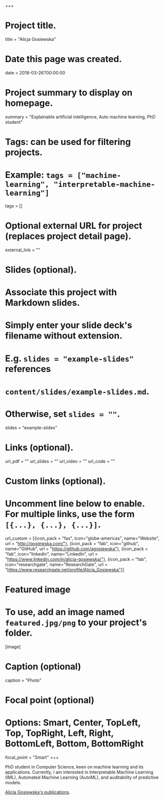 +++
# Project title.
title = "Alicja Gosiewska"

# Date this page was created.
date = 2018-03-26T00:00:00

# Project summary to display on homepage.
summary = "Explainable artificial intelligence, Auto machine learning, PhD student"

# Tags: can be used for filtering projects.
# Example: `tags = ["machine-learning", "interpretable-machine-learning"]`
tags = []

# Optional external URL for project (replaces project detail page).
external_link = ""

# Slides (optional).
#   Associate this project with Markdown slides.
#   Simply enter your slide deck's filename without extension.
#   E.g. `slides = "example-slides"` references 
#   `content/slides/example-slides.md`.
#   Otherwise, set `slides = ""`.
slides = "example-slides"

# Links (optional).
url_pdf = ""
url_slides = ""
url_video = ""
url_code = ""

# Custom links (optional).
#   Uncomment line below to enable. For multiple links, use the form `[{...}, {...}, {...}]`.
url_custom = [{icon_pack = "fas", icon="globe-americas", name="Website", url = "http://gosiewska.com/"},
              {icon_pack = "fab", icon="github", name="GitHub", url = "https://github.com/agosiewska"},
              {icon_pack = "fab", icon="linkedin", name="LinkedIn", url = "https://www.linkedin.com/in/alicja-gosiewska/"},
              {icon_pack = "fab", icon="researchgate", name="ResearchGate", url = "https://www.researchgate.net/profile/Alicja_Gosiewska"}]

# Featured image
# To use, add an image named `featured.jpg/png` to your project's folder. 
[image]
  # Caption (optional)
  caption = "Photo"
  
  # Focal point (optional)
  # Options: Smart, Center, TopLeft, Top, TopRight, Left, Right, BottomLeft, Bottom, BottomRight
  focal_point = "Smart"
+++

PhD student in Computer Science, keen on machine learning and its applications. Currently, I am interested in Interpretable Machine Learning (IML), Automated Machine Learning (AutoML), and auditability of predictive models. 

<a href="/mi2-test2/authors/alicja-gosiewska/">Alicja Gosiewska's publications</a>.
